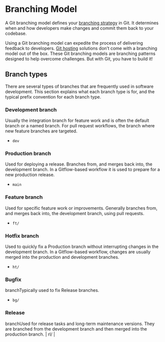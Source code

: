 # Branching Model

A Git branching model defines your [branching strategy](https://www.perforce.com/blog/vcs/best-branching-strategies-high-velocity-development) in Git. It determines when and how developers make changes and commit them back to your codebase.

Using a Git branching model can expedite the process of delivering feedback to developers. [Git hosting](https://www.perforce.com/git-hosting) solutions don’t come with a branching model out of the box. These Git branching models are branching patterns designed to help overcome challenges. But with Git, you have to build it!

## **Branch types**

There are several types of branches that are frequently used in software development. This section explains what each branch type is for, and the typical prefix convention for each branch type.

### **Development branch**

Usually the integration branch for feature work and is often the default branch or a named branch. For pull request workflows, the branch where new feature branches are targeted.

- `dev`

### **Production branch**

Used for deploying a release. Branches from, and merges back into, the development branch. In a Gitflow-based workflow it is used to prepare for a new production release.

- `main`

### **Feature branch**

Used for specific feature work or improvements. Generally branches from, and merges back into, the development branch, using pull requests.

- `ft/`

### **Hotfix branch**

Used to quickly fix a Production branch without interrupting changes in the development branch. In a Gitflow-based workflow, changes are usually merged into the production and development branches.

- `ht/`

### **Bugfix**

branchTypically used to fix Release branches.

- `bg/`

### **Release**

branchUsed for release tasks and long-term maintenance versions. They are branched from the development branch and then merged into the production branch. | rl/ |
